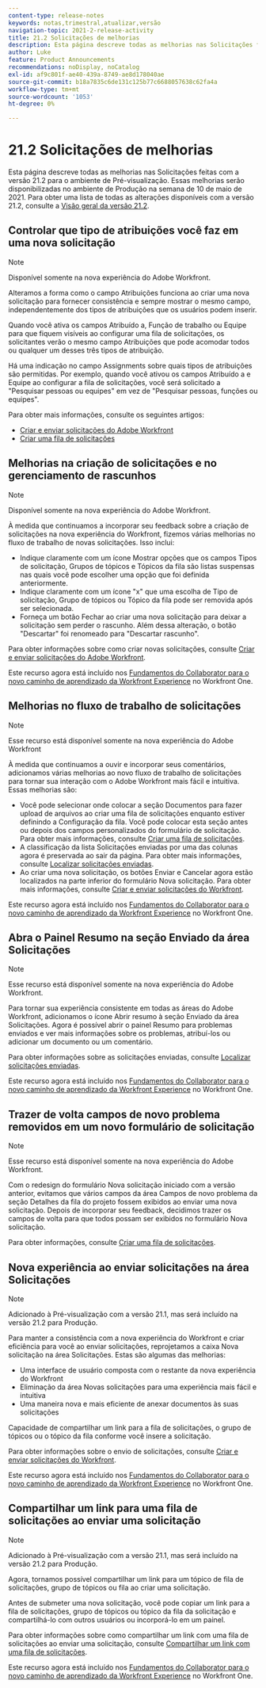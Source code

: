 ```yaml
---
content-type: release-notes
keywords: notas,trimestral,atualizar,versão
navigation-topic: 2021-2-release-activity
title: 21.2 Solicitações de melhorias
description: Esta página descreve todas as melhorias nas Solicitações feitas com a versão 21.2 para o ambiente de Pré-visualização. Essas melhorias serão disponibilizadas no ambiente de Produção na semana de 10 de maio de 2021. Para obter uma lista de todas as alterações disponíveis com a versão 21.2, consulte Visão geral da versão 21.2.
author: Luke
feature: Product Announcements
recommendations: noDisplay, noCatalog
exl-id: af9c801f-ae40-439a-8749-ae8d178040ae
source-git-commit: b18a7835c6de131c125b77c6688057638c62fa4a
workflow-type: tm+mt
source-wordcount: '1053'
ht-degree: 0%

---
```


# 21.2 Solicitações de melhorias

Esta página descreve todas as melhorias nas Solicitações feitas com a versão 21.2 para o ambiente de Pré-visualização. Essas melhorias serão disponibilizadas no ambiente de Produção na semana de 10 de maio de 2021. Para obter uma lista de todas as alterações disponíveis com a versão 21.2, consulte a [Visão geral da versão 21.2](../../../product-announcements/product-releases/21.2-release-activity/21-2-release-overview.md).

## Controlar que tipo de atribuições você faz em uma nova solicitação

>[!NOTE]
>
>Disponível somente na nova experiência do Adobe Workfront.

Alteramos a forma como o campo Atribuições funciona ao criar uma nova solicitação para fornecer consistência e sempre mostrar o mesmo campo, independentemente dos tipos de atribuições que os usuários podem inserir.

Quando você ativa os campos Atribuído a, Função de trabalho ou Equipe para que fiquem visíveis ao configurar uma fila de solicitações, os solicitantes verão o mesmo campo Atribuições que pode acomodar todos ou qualquer um desses três tipos de atribuição.

Há uma indicação no campo Assignments sobre quais tipos de atribuições são permitidas. Por exemplo, quando você ativou os campos Atribuído a e Equipe ao configurar a fila de solicitações, você será solicitado a &quot;Pesquisar pessoas ou equipes&quot; em vez de &quot;Pesquisar pessoas, funções ou equipes&quot;.

Para obter mais informações, consulte os seguintes artigos:

* [Criar e enviar solicitações do Adobe Workfront](/help/quicksilver/manage-work/requests/create-requests/create-submit-requests.md)
* [Criar uma fila de solicitações](../../../manage-work/requests/create-and-manage-request-queues/create-request-queue.md)

## Melhorias na criação de solicitações e no gerenciamento de rascunhos

>[!NOTE]
>
>Disponível somente na nova experiência do Adobe Workfront.

À medida que continuamos a incorporar seu feedback sobre a criação de solicitações na nova experiência do Workfront, fizemos várias melhorias no fluxo de trabalho de novas solicitações. Isso inclui:

* Indique claramente com um ícone Mostrar opções que os campos Tipos de solicitação, Grupos de tópicos e Tópicos da fila são listas suspensas nas quais você pode escolher uma opção que foi definida anteriormente.
* Indique claramente com um ícone &quot;x&quot; que uma escolha de Tipo de solicitação, Grupo de tópicos ou Tópico da fila pode ser removida após ser selecionada.
* Forneça um botão Fechar ao criar uma nova solicitação para deixar a solicitação sem perder o rascunho. Além dessa alteração, o botão &quot;Descartar&quot; foi renomeado para &quot;Descartar rascunho&quot;.

Para obter informações sobre como criar novas solicitações, consulte [Criar e enviar solicitações do Adobe Workfront](/help/quicksilver/manage-work/requests/create-requests/create-submit-requests.md).

Este recurso agora está incluído nos [Fundamentos do Collaborator para o novo caminho de aprendizado da Workfront Experience](https://experienceleague.adobe.com/pt-br/docs/workfront-learn/tutorials-workfront/manage-work/issues-requests/make-a-request) no Workfront One.

## Melhorias no fluxo de trabalho de solicitações

>[!NOTE]
>
>Esse recurso está disponível somente na nova experiência do Adobe Workfront

À medida que continuamos a ouvir e incorporar seus comentários, adicionamos várias melhorias ao novo fluxo de trabalho de solicitações para tornar sua interação com o Adobe Workfront mais fácil e intuitiva. Essas melhorias são:

* Você pode selecionar onde colocar a seção Documentos para fazer upload de arquivos ao criar uma fila de solicitações enquanto estiver definindo a Configuração da fila. Você pode colocar esta seção antes ou depois dos campos personalizados do formulário de solicitação. Para obter mais informações, consulte [Criar uma fila de solicitações](../../../manage-work/requests/create-and-manage-request-queues/create-request-queue.md).
* A classificação da lista Solicitações enviadas por uma das colunas agora é preservada ao sair da página. Para obter mais informações, consulte [Localizar solicitações enviadas](../../../manage-work/requests/create-requests/locate-submitted-requests.md).
* Ao criar uma nova solicitação, os botões Enviar e Cancelar agora estão localizados na parte inferior do formulário Nova solicitação. Para obter mais informações, consulte [Criar e enviar solicitações do Workfront](/help/quicksilver/manage-work/requests/create-requests/create-submit-requests.md).

Este recurso agora está incluído nos [Fundamentos do Collaborator para o novo caminho de aprendizado da Workfront Experience](https://experienceleague.adobe.com/pt-br/docs/workfront-learn/tutorials-workfront/manage-work/issues-requests/make-a-request) no Workfront One.

## Abra o Painel Resumo na seção Enviado da área Solicitações

>[!NOTE]
>
>Esse recurso está disponível somente na nova experiência do Adobe Workfront.

Para tornar sua experiência consistente em todas as áreas do Adobe Workfront, adicionamos o ícone Abrir resumo à seção Enviado da área Solicitações. Agora é possível abrir o painel Resumo para problemas enviados e ver mais informações sobre os problemas, atribuí-los ou adicionar um documento ou um comentário.

Para obter informações sobre as solicitações enviadas, consulte [Localizar solicitações enviadas](../../../manage-work/requests/create-requests/locate-submitted-requests.md).

Este recurso agora está incluído nos [Fundamentos do Collaborator para o novo caminho de aprendizado da Workfront Experience](https://experienceleague.adobe.com/pt-br/docs/workfront-learn/tutorials-workfront/manage-work/issues-requests/make-a-request) no Workfront One.

## Trazer de volta campos de novo problema removidos em um novo formulário de solicitação

>[!NOTE]
>
>Esse recurso está disponível somente na nova experiência do Adobe Workfront.

Com o redesign do formulário Nova solicitação iniciado com a versão anterior, evitamos que vários campos da área Campos de novo problema da seção Detalhes da fila do projeto fossem exibidos ao enviar uma nova solicitação. Depois de incorporar seu feedback, decidimos trazer os campos de volta para que todos possam ser exibidos no formulário Nova solicitação.

Para obter informações, consulte [Criar uma fila de solicitações](../../../manage-work/requests/create-and-manage-request-queues/create-request-queue.md).

## Nova experiência ao enviar solicitações na área Solicitações

>[!NOTE]
>
>Adicionado à Pré-visualização com a versão 21.1, mas será incluído na versão 21.2 para Produção.

Para manter a consistência com a nova experiência do Workfront e criar eficiência para você ao enviar solicitações, reprojetamos a caixa Nova solicitação na área Solicitações. Estas são algumas das melhorias:

* Uma interface de usuário composta com o restante da nova experiência do Workfront
* Eliminação da área Novas solicitações para uma experiência mais fácil e intuitiva
* Uma maneira nova e mais eficiente de anexar documentos às suas solicitações

Capacidade de compartilhar um link para a fila de solicitações, o grupo de tópicos ou o tópico da fila conforme você insere a solicitação.

Para obter informações sobre o envio de solicitações, consulte [Criar e enviar solicitações do Workfront](/help/quicksilver/manage-work/requests/create-requests/create-submit-requests.md).

Este recurso agora está incluído nos [Fundamentos do Collaborator para o novo caminho de aprendizado da Workfront Experience](https://experienceleague.adobe.com/pt-br/docs/workfront-learn/tutorials-workfront/manage-work/issues-requests/make-a-request) no Workfront One.

## Compartilhar um link para uma fila de solicitações ao enviar uma solicitação

>[!NOTE]
>
>Adicionado à Pré-visualização com a versão 21.1, mas será incluído na versão 21.2 para Produção.

Agora, tornamos possível compartilhar um link para um tópico de fila de solicitações, grupo de tópicos ou fila ao criar uma solicitação.

Antes de submeter uma nova solicitação, você pode copiar um link para a fila de solicitações, grupo de tópicos ou tópico da fila da solicitação e compartilhá-lo com outros usuários ou incorporá-lo em um painel.

Para obter informações sobre como compartilhar um link com uma fila de solicitações ao enviar uma solicitação, consulte [Compartilhar um link com uma fila de solicitações](../../../manage-work/requests/create-requests/share-link-to-request-queue.md).

Este recurso agora está incluído nos [Fundamentos do Collaborator para o novo caminho de aprendizado da Workfront Experience](https://experienceleague.adobe.com/pt-br/docs/workfront-learn/tutorials-workfront/manage-work/issues-requests/make-a-request) no Workfront One.
